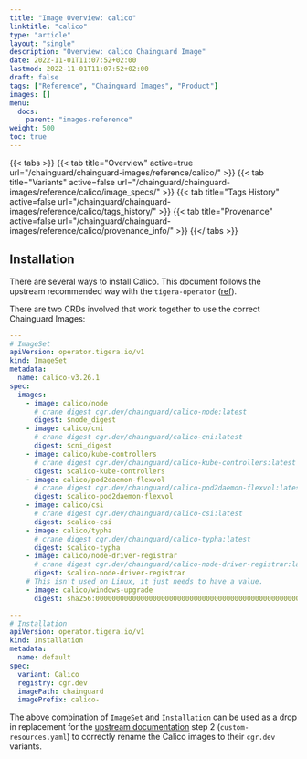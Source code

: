 ```yaml
---
title: "Image Overview: calico"
linktitle: "calico"
type: "article"
layout: "single"
description: "Overview: calico Chainguard Image"
date: 2022-11-01T11:07:52+02:00
lastmod: 2022-11-01T11:07:52+02:00
draft: false
tags: ["Reference", "Chainguard Images", "Product"]
images: []
menu:
  docs:
    parent: "images-reference"
weight: 500
toc: true
---
```


{{< tabs >}}
{{< tab title="Overview" active=true url="/chainguard/chainguard-images/reference/calico/" >}}
{{< tab title="Variants" active=false url="/chainguard/chainguard-images/reference/calico/image_specs/" >}}
{{< tab title="Tags History" active=false url="/chainguard/chainguard-images/reference/calico/tags_history/" >}}
{{< tab title="Provenance" active=false url="/chainguard/chainguard-images/reference/calico/provenance_info/" >}}
{{</ tabs >}}



## Installation

There are several ways to install Calico. This document follows the upstream recommended way with the `tigera-operator` ([ref](https://docs.tigera.io/calico/latest/getting-started/kubernetes/quickstart#install-calico)).

There are two CRDs involved that work together to use the correct Chainguard Images:

```yaml
---
# ImageSet
apiVersion: operator.tigera.io/v1
kind: ImageSet
metadata:
  name: calico-v3.26.1
spec:
  images:
    - image: calico/node
      # crane digest cgr.dev/chainguard/calico-node:latest
      digest: $node_digest
    - image: calico/cni
      # crane digest cgr.dev/chainguard/calico-cni:latest
      digest: $cni_digest
    - image: calico/kube-controllers
      # crane digest cgr.dev/chainguard/calico-kube-controllers:latest
      digest: $calico-kube-controllers
    - image: calico/pod2daemon-flexvol
      # crane digest cgr.dev/chainguard/calico-pod2daemon-flexvol:latest
      digest: $calico-pod2daemon-flexvol
    - image: calico/csi
      # crane digest cgr.dev/chainguard/calico-csi:latest
      digest: $calico-csi
    - image: calico/typha
      # crane digest cgr.dev/chainguard/calico-typha:latest
      digest: $calico-typha
    - image: calico/node-driver-registrar
      # crane digest cgr.dev/chainguard/calico-node-driver-registrar:latest
      digest: $calico-node-driver-registrar
    # This isn't used on Linux, it just needs to have a value.
    - image: calico/windows-upgrade
      digest: sha256:0000000000000000000000000000000000000000000000000000000000000000

---
# Installation
apiVersion: operator.tigera.io/v1
kind: Installation
metadata:
  name: default
spec:
  variant: Calico
  registry: cgr.dev
  imagePath: chainguard
  imagePrefix: calico-
```

The above combination of `ImageSet` and `Installation` can be used as a drop in replacement for the [upstream documentation](https://docs.tigera.io/calico/latest/getting-started/kubernetes/quickstart#install-calico) step 2 (`custom-resources.yaml`) to correctly rename the Calico images to their `cgr.dev` variants.

